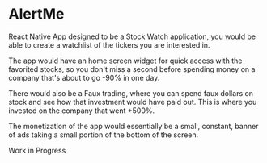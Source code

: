 # AlertMe

React Native App designed to be a Stock Watch application, you would be able to create a watchlist of the tickers you are interested in.

The app would have an home screen widget for quick access with the favorited stocks, so you don't miss a second before spending money on a company that's about to go -90% in one day.

There would also be a Faux trading, where you can spend faux dollars on stock and see how that investment would have paid out. This is where you invested on the company that went +500%.

The monetization of the app would essentially be a small, constant, banner of ads taking a small portion of the bottom of the screen.

Work in Progress

